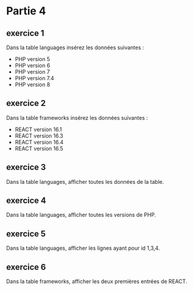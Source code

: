 # Partie 4

## exercice 1

Dans la table languages insérez les données suivantes :

* PHP version 5 
* PHP version 6
* PHP version 7
* PHP version 7.4
* PHP version 8

## exercice 2

Dans la table frameworks insérez les données suivantes :

* REACT version 16.1
* REACT version 16.3
* REACT version 16.4
* REACT version 16.5

## exercice 3

Dans la table languages, afficher toutes les données de la table.

## exercice 4

Dans la table languages, afficher toutes les versions de PHP.

## exercice 5

Dans la table languages, afficher les lignes ayant pour id 1,3,4.

## exercice 6

Dans la table frameworks, afficher les deux premières entrées de REACT.
